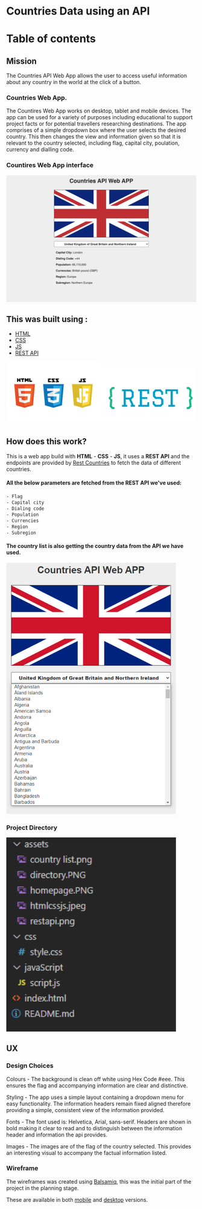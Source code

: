 # Countries Data using an API

# Table of contents

## Mission

The Countries API Web App allows the user to access useful information about any country in the world at the click of a button.

### Countries Web App. 

The Countires Web App works on desktop, tablet and mobile devices. The app can be used for a variety of purposes including educational to support project facts or for potential travellers researching destinations. The app comprises of a simple dropdown box where the user selects the desired country. This then changes the view and information given so that it is relevant to the country selected, including flag, capital city, poulation, currency and dialling code.

### Countires Web App interface

![Countries Web App Screenshot](assets/countries-web-app.png "Countries Web App Interface")

## This was built using :

- [HTML](https://en.wikipedia.org/wiki/HTML)
- [CSS](https://en.wikipedia.org/wiki/Cascading_Style_Sheets)
- [JS](https://en.wikipedia.org/wiki/JavaScript)
- [REST API](https://en.wikipedia.org/wiki/Representational_state_transfer)

<img src="assets/htmlcssjs.jpeg" width="250px">
<img src="assets/restapi.png" width="250px">

## How does this work?

This is a web app build with **HTML** - **CSS** - **JS**, it uses a **REST API** and the endpoints are provided by [Rest Countries](https://restcountries.eu/) to fetch the data of different countries.

#### All the below parameters are fetched from the REST API we've used:

    - Flag
    - Capital city
    - Dialing code
    - Population
    - Currencies
    - Region
    - Subregion

#### The country list is also getting the country data from the API we have used.

<img src="assets/country list.png" width="450px">

### Project Directory

<img src="assets/directory.PNG" width="450px">

## UX

### Design Choices

Colours - The background is clean off white using Hex Code #eee. This ensures the flag and accompanying information are clear and distinctive. 

Styling - The app uses a simple layout containing a dropdown menu for easy functionality. The information headers remain fixed aligned therefore providing a simple, consistent view of the information provided.

Fonts - The font used is: Helvetica, Arial, sans-serif. Headers are shown in bold making it clear to read and to distinguish between the information header and information the api provides.

Images - The images are of the flag of the country selected. This provides an interesting visual to accompany the factual information listed.

### Wireframe

The wireframes was created using [Balsamiq](https://balsamiq.com/wireframes/desktop/), this was the initial part of the project in the planning stage.

These are available in both [mobile](wireframes/mobile.png) and [desktop](wireframes/desktop.png) versions.
